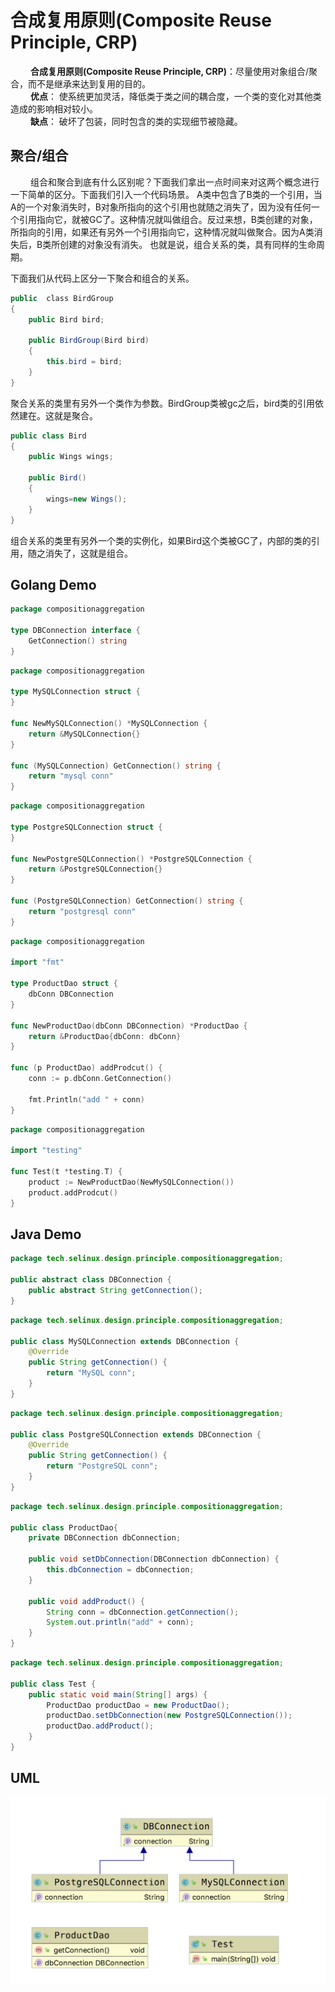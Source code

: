 # 合成复用原则(Composite Reuse Principle, CRP)

&emsp;&emsp; **合成复用原则(Composite Reuse Principle, CRP)**：尽量使用对象组合/聚合，而不是继承来达到复用的目的。  
&emsp;&emsp; **优点**： 使系统更加灵活，降低类于类之间的耦合度，一个类的变化对其他类造成的影响相对较小。  
&emsp;&emsp; **缺点**： 破坏了包装，同时包含的类的实现细节被隐藏。

## 聚合/组合

&emsp;&emsp; 组合和聚合到底有什么区别呢？下面我们拿出一点时间来对这两个概念进行一下简单的区分。下面我们引入一个代码场景。
A类中包含了B类的一个引用，当A的一个对象消失时，B对象所指向的这个引用也就随之消失了，因为没有任何一个引用指向它，就被GC了。这种情况就叫做组合。反过来想，B类创建的对象，所指向的引用，如果还有另外一个引用指向它，这种情况就叫做聚合。因为A类消失后，B类所创建的对象没有消失。 也就是说，组合关系的类，具有同样的生命周期。  

下面我们从代码上区分一下聚合和组合的关系。

```java
public  class BirdGroup
{
    public Bird bird;

    public BirdGroup(Bird bird)
    {
        this.bird = bird;
    }
}
```

聚合关系的类里有另外一个类作为参数。BirdGroup类被gc之后，bird类的引用依然建在。这就是聚合。

```java
public class Bird
{
    public Wings wings;

    public Bird()
    {
        wings=new Wings();
    }
}
```

组合关系的类里有另外一个类的实例化，如果Bird这个类被GC了，内部的类的引用，随之消失了，这就是组合。

## Golang Demo

```go
package compositionaggregation

type DBConnection interface {
    GetConnection() string
}
```

```go
package compositionaggregation

type MySQLConnection struct {
}

func NewMySQLConnection() *MySQLConnection {
    return &MySQLConnection{}
}

func (MySQLConnection) GetConnection() string {
    return "mysql conn"
}
```

```go
package compositionaggregation

type PostgreSQLConnection struct {
}

func NewPostgreSQLConnection() *PostgreSQLConnection {
    return &PostgreSQLConnection{}
}

func (PostgreSQLConnection) GetConnection() string {
    return "postgresql conn"
}
```

```go
package compositionaggregation

import "fmt"

type ProductDao struct {
    dbConn DBConnection
}

func NewProductDao(dbConn DBConnection) *ProductDao {
    return &ProductDao{dbConn: dbConn}
}

func (p ProductDao) addProdcut() {
    conn := p.dbConn.GetConnection()

    fmt.Println("add " + conn)
}
```

```go
package compositionaggregation

import "testing"

func Test(t *testing.T) {
    product := NewProductDao(NewMySQLConnection())
    product.addProdcut()
}
```

## Java Demo

```java
package tech.selinux.design.principle.compositionaggregation;

public abstract class DBConnection {
    public abstract String getConnection();
}
```

```java
package tech.selinux.design.principle.compositionaggregation;

public class MySQLConnection extends DBConnection {
    @Override
    public String getConnection() {
        return "MySQL conn";
    }
}
```

```java
package tech.selinux.design.principle.compositionaggregation;

public class PostgreSQLConnection extends DBConnection {
    @Override
    public String getConnection() {
        return "PostgreSQL conn";
    }
}
```

```java
package tech.selinux.design.principle.compositionaggregation;

public class ProductDao{
    private DBConnection dbConnection;

    public void setDbConnection(DBConnection dbConnection) {
        this.dbConnection = dbConnection;
    }

    public void addProduct() {
        String conn = dbConnection.getConnection();
        System.out.println("add" + conn);
    }
}
```

```java
package tech.selinux.design.principle.compositionaggregation;

public class Test {
    public static void main(String[] args) {
        ProductDao productDao = new ProductDao();
        productDao.setDbConnection(new PostgreSQLConnection());
        productDao.addProduct();
    }
}
```

## UML

![合成复用原则UML](images/composite-reuse-principle.png)

